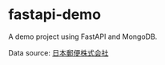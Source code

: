 # fastapi-demo

A demo project using FastAPI and MongoDB.

Data source: [日本郵便株式会社](https://www.post.japanpost.jp/zipcode/dl/jigyosyo/index-zip.html)